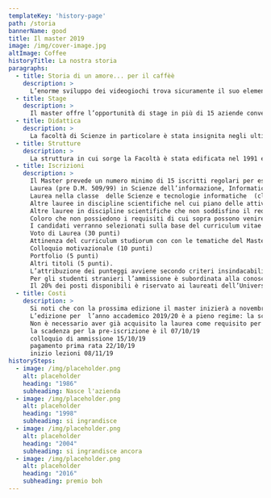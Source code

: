 ```yaml
---
templateKey: 'history-page'
path: /storia
bannerName: good
title: Il master 2019
image: /img/cover-image.jpg
altImage: Coffee
historyTitle: La nostra storia
paragraphs:
  - title: Storia di un amore... per il caffèè
    description: >
      L’enorme sviluppo dei videogiochi trova sicuramente il suo elemento qualificante nelle tecniche di resa grafica al calcolatore, sostenute dalla crescente potenza di calcolo messa a disposizione dalle unità di elaborazione grafica (GPU). Il livello di realismo sempre più elevato non è però solo visivo ma coinvolge anche la riproduzione sempre più fedele dei movimenti umani, la simulazione precisa della realtà fisica, e la crescente immersività della interazione – si pensi ai casi HTC Vive, Nintendo Wii o Microsoft Kinect. Inoltre i comportamenti naturali esibiti dai personaggi che popolano il gioco (oltre al giocatore) sono frutto di esperienze maturate nel campo dell’intelligenza artificiale. Da questa breve introduzione si intuisce come la progettazione e la programmazione dei videogiochi sia un’attività profondamente multidisciplinare, che tocca diverse aree dell’informatica (programmazione, ingegneria del software, grafica, elaborazione dei suoni, interazione uomo-macchina, intelligenza artificiale) e  richiede solide basi in discipline matematiche e fisiche.Il master ha l’obiettivo di formare sviluppatori di videogiochi e/o applicazioni multimediali avanzate, focalizzandosi sulle tecnologie più recenti e con una particolare attenzione alle problematiche di lavoro in gruppo.
  - title: Stage
    description: >
      Il master offre l’opportunità di stage in più di 15 aziende convenzionate. Lo stage di 250 ore è obbligatorio e garantito per tutti i partecipanti. Il filo diretto tra studenti e mondo del lavoro è garantito inoltre dalla presenza nel Collegio Docenti di professionisti dell’industria videoludica italiana e dai seminari organizzati all’interno del Master.
  - title: Didattica
    description: >
      La facoltà di Scienze in particolare è stata insignita negli ultimi anni di numerosi riconoscimenti per qualità di insegnamenti e ricerca. E’ presente tra gli altri un indirizzo ad orientamento multimediale nell’ambito della laurea magistrale in Ingegneria e scienze informatiche.
  - title: Strutture
    description: >
      La struttura in cui sorge la Facoltà è stata edificata nel 1991 ed è stata di recente ampliata per fare spazio a nuovi laboratori di ricerca, aule e laboratori didattici.
  - title: Iscrizioni
    description: >
      Il Master prevede un numero minimo di 15 iscritti regolari per essere attivato ed un numero massimo di 20. I requisiti di accesso sono:
      Laurea (pre D.M. 509/99) in Scienze dell’informazione, Informatica, Ingegneria informatica, Ingegneria dell’informazione.
      Laurea nella classe  delle Scienze e tecnologie informatiche  (classe L-31 nell’ordinamento del D.M. 270/04 e classe 26 nell’ordinamento del D.M. 509/99).
      Altre lauree in discipline scientifiche nel cui piano delle attività formative siamo previsti almeno 78 CFU esplicitamente attribuiti ad attività didattiche nei settori INF/01 o ING-INF/05.
      Altre lauree in discipline scientifiche che non soddisfino il requisito al punto 3.  verranno valutate caso per caso dalla commissione e comunque l’accesso sarà in subordine rispetto alle lauree di cui ai punti 1. 2. e 3.
      Coloro che non possiedono i requisiti di cui sopra possono venire ammessi come uditori al corso fino al raggiungimento di 20 frequentanti, compresi gli iscritti regolari. Gli uditori frequentano le lezioni ma non svolgono lo stage aziendale, non sostengono le verifiche intermedie nè  la prova finale. Al termine ricevono un attestato di frequenza, invece che il titolo di studio.
      I candidati verranno selezionati sulla base del curriculum vitae et studiorum  e di un colloquio. Verranno valutati i seguenti elementi:
      Voto di Laurea (30 punti)
      Attinenza del curriculum studiorum con con le tematiche del Master (10 punti)
      Colloquio motivazionale (10 punti)
      Portfolio (5 punti)
      Altri titoli (5 punti).
      L’attribuzione dei punteggi avviene secondo criteri insindacabili fissati dalla commissione che amministra il colloquio di ammissione. Tale commissione viene nominata dal Comitato Scientifico o dal Direttore con delibera d’urganza.
      Per gli studenti stranieri l’ammissione è subordinata alla conoscenza della lingua italiana, da accertarsi durante il colloquio. Per questi ultimi il colloquio può avvenire in teleconferenza.
      Il 20% dei posti disponibili è riservato ai laureati dell’Università degli studi di Verona.
  - title: Costi
    description: >
      Si noti che con la prossima edizione il master inizierà a novembre.
      L’edizione per  l’anno accademico 2019/20 è a pieno regime: la scadenza per la pre-iscrizione è il 07/10/19, con un costo di iscrizione al master fissato a 5016€ (marca da bollo da 16 euro all’atto della pre-iscrizione, 3.000 euro entro il 22/10/2019 e 2.000 entro il 01/06/2020)
      Non è necessario aver già acquisito la laurea come requisito per iscriversi, purchè ci si riesca entro l’anno accademico ovvero Marzo/Aprile 2020.
      la scadenza per la pre-iscrizione è il 07/10/19
      colloquio di ammissione 15/10/19
      pagamento prima rata 22/10/19
      inizio lezioni 08/11/19
historySteps:
  - image: /img/placeholder.png
    alt: placeholder
    heading: "1986"
    subheading: Nasce l'azienda
  - image: /img/placeholder.png
    alt: placeholder
    heading: "1998"
    subheading: si ingrandisce
  - image: /img/placeholder.png
    alt: placeholder
    heading: "2004"
    subheading: si ingrandisce ancora
  - image: /img/placeholder.png
    alt: placeholder
    heading: "2016"
    subheading: premio boh
---
```

